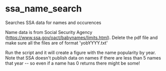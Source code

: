 # ssa_name_search
Searches SSA data for names and occurences

Name data is from Social Security Agency (https://www.ssa.gov/oact/babynames/limits.html). Delete the pdf file and make sure all the files are of format 'yobYYYY.txt'

Run the script and it will create a figure with the name popularity by year. Note that SSA doesn't publish data on names if there are less than 5 names that year -- so even if a name has 0 returns there might be some!
